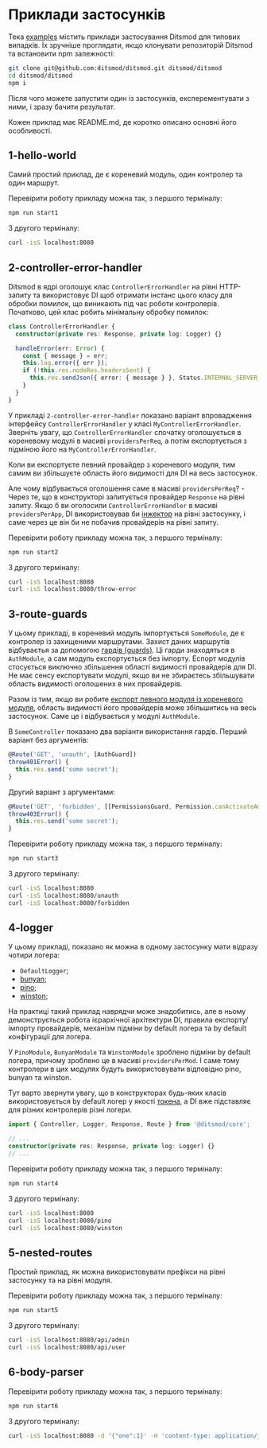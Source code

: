 # Приклади застосунків

Тека [examples][100] містить приклади застосування Ditsmod для типових випадків.
Їх зручніше проглядати, якщо клонувати репозиторій Ditsmod
та встановити npm залежності:

```bash
git clone git@github.com:ditsmod/ditsmod.git ditsmod/ditsmod
cd ditsmod/ditsmod
npm i
```

Після чого можете запустити один із застосунків, експерементувати з ними,
і зразу бачити результат.

Кожен приклад має README.md, де коротко описано основні його особливості.

## 1-hello-world

Самий простий приклад, де є кореневий модуль, один контролер та один маршрут.

Перевірити роботу прикладу можна так, з першого терміналу:

```bash
npm run start1
```

З другого терміналу:

```bash
curl -isS localhost:8080
```

## 2-controller-error-handler

Ditsmod в ядрі оголошує клас `ControllerErrorHandler` на рівні HTTP-запиту та використовує DI щоб
отримати інстанс цього класу для обробки помилок, що виникають під час роботи контролерів.
Початково, цей клас робить мінімальну обробку помилок:

```ts
class ControllerErrorHandler {
  constructor(private res: Response, private log: Logger) {}

  handleError(err: Error) {
    const { message } = err;
    this.log.error({ err });
    if (!this.res.nodeRes.headersSent) {
      this.res.sendJson({ error: { message } }, Status.INTERNAL_SERVER_ERROR);
    }
  }
}
```

У прикладі `2-controller-error-handler` показано варіант впровадження інтерфейсу
`ControllerErrorHandler` у класі `MyControllerErrorHandler`. Зверніть увагу,
що `ControllerErrorHandler` спочатку оголошується в кореневому модулі в масиві `providersPerReq`,
а потім експортується з підміною його на `MyControllerErrorHandler`.

Коли ви експортуєте певний провайдер з кореневого модуля, тим самим ви збільшуєте область
його видимості для DI на весь застосунок.

Але чому відбувається оголошення саме в масиві `providersPerReq`? - Через те, що в конструкторі
запитується провайдер `Response` на рівні запиту. Якщо б ви оголосили `ControllerErrorHandler`
в масиві `providersPerApp`, DI використовував би [інжектор][101] на рівні застосунку, і саме через це
він би не побачив провайдерів на рівні запиту.

Перевірити роботу прикладу можна так, з першого терміналу:

```bash
npm run start2
```

З другого терміналу:

```bash
curl -isS localhost:8080
curl -isS localhost:8080/throw-error
```

## 3-route-guards

У цьому прикладі, в кореневий модуль імпортується `SomeModule`, де є контролер із захищеними
маршрутами. Захист даних маршрутів відбуваєтья за допомогою [гардів (guards)][103].
Ці гарди знаходяться в `AuthModule`, а сам модуль експортується без імпорту. Еспорт модулів
стосується виключно збільшення області видимості провайдерів для DI. Не має сенсу експортувати
модулі, якщо ви не збираєтесь збільшувати область видимості оголошених в них провайдерів.

Разом із тим, якщо ви робите [експорт певного модуля із кореневого модуля][102], область видимості
його провайдерів може збільшитись на весь застосунок. Саме це і відбувається у модулі `AuthModule`.

В `SomeController` показано два варіанти використання гардів. Перший варіант без аргументів:

```ts
@Route('GET', 'unauth', [AuthGuard])
throw401Error() {
  this.res.send('some secret');
}
```

Другий варіант з аргументами:

```ts
@Route('GET', 'forbidden', [[PermissionsGuard, Permission.canActivateAdministration]])
throw403Error() {
  this.res.send('some secret');
}
```

Перевірити роботу прикладу можна так, з першого терміналу:

```bash
npm run start3
```

З другого терміналу:

```bash
curl -isS localhost:8080
curl -isS localhost:8080/unauth
curl -isS localhost:8080/forbidden
```

## 4-logger

У цьому прикладі, показано як можна в одному застосунку мати відразу чотири логера:

- `DefaultLogger`;
- [bunyan][6];
- [pino][7];
- [winston][5];

На практиці такий приклад наврядчи може знадобитись, але в ньому демонструється робота
ієрархічної архітектури DI, правила експорту/імпорту провайдерів, механізм підміни by default
логера та by default конфігурації для логера.

У `PinoModule`, `BunyanModule` та `WinstonModule` зроблено підміни by default логера, причому зроблено це в
масиві `providersPerMod`. І саме тому контролери в цих модулях будуть використовувати відповідно
pino, bunyan та winston.

Тут варто звернути увагу, що в конструкторах будь-яких класів використовується by default логер у
якості [токена][104], а DI вже підставляє для різних контролерів різні логери.

```ts
import { Controller, Logger, Response, Route } from '@ditsmod/core';

// ...
constructor(private res: Response, private log: Logger) {}
// ...
```

Перевірити роботу прикладу можна так, з першого терміналу:

```bash
npm run start4
```

З другого терміналу:

```bash
curl -isS localhost:8080
curl -isS localhost:8080/pino
curl -isS localhost:8080/winston
```

## 5-nested-routes

Простий приклад, як можна використовувати префікси на рівні застосунку та на рівні модуля.

Перевірити роботу прикладу можна так, з першого терміналу:

```bash
npm run start5
```

З другого терміналу:

```bash
curl -isS localhost:8080/api/admin
curl -isS localhost:8080/api/user
```

## 6-body-parser

Перевірити роботу прикладу можна так, з першого терміналу:

```bash
npm run start6
```

З другого терміналу:

```bash
curl -isS localhost:8080 -d '{"one":1}' -H 'content-type: application/json'
```

[5]: https://github.com/winstonjs/winston
[6]: https://github.com/trentm/node-bunyan
[7]: https://github.com/pinojs/pino

[100]: https://github.com/ditsmod/core/tree/master/examples
[101]: ./README.md#інжектори-di
[102]: ./README.md#експорт-провайдерів-із-кореневого-модуля
[103]: ./README.md#guards
[104]: ./README.md#токени-di
